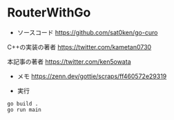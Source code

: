 # RouterWithGo

- ソースコード
  https://github.com/sat0ken/go-curo

C++の実装の著者
https://twitter.com/kametan0730

本記事の著者
https://twitter.com/ken5owata

- メモ
  https://zenn.dev/gottie/scraps/ff460572e29319


- 実行
```
go build .
go run main
```